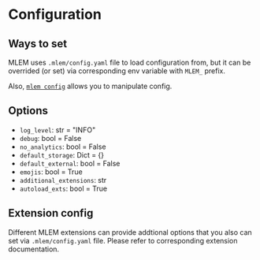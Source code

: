 # Configuration

## Ways to set
MLEM uses `.mlem/config.yaml` file to load configuration from, but it can be overrided (or set) via corresponding env variable with `MLEM_` prefix.

Also, [`mlem config`](/doc/cli-reference/config) allows you to manipulate config.

## Options


- `log_level`: str = "INFO"
- `debug`: bool = False
- `no_analytics`: bool = False
- `default_storage`: Dict = {}
- `default_external`: bool = False
- `emojis`: bool = True
- `additional_extensions`: str
- `autoload_exts`: bool = True

## Extension config

Different MLEM extensions can provide addtional options that you also can set via `.mlem/config.yaml` file. Please refer to corresponding extension documentation.